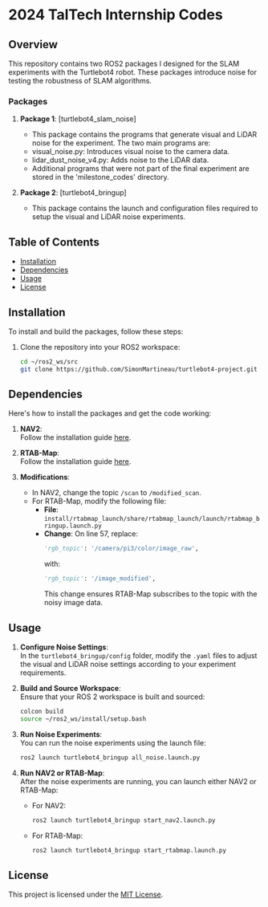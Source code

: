 # 2024 TalTech Internship Codes

## Overview
This repository contains two ROS2 packages I designed for the SLAM experiments with the Turtlebot4 robot. These packages introduce noise for testing the robustness of SLAM algorithms.

### Packages
1. **Package 1**: [turtlebot4_slam_noise]  
   - This package contains the programs that generate visual and LiDAR noise for the experiment. The two main programs are:
    - visual_noise.py: Introduces visual noise to the camera data.
    - lidar_dust_noise_v4.py: Adds noise to the LiDAR data.
   - Additional programs that were not part of the final experiment are stored in the 'milestone_codes' directory.
   
2. **Package 2**: [turtlebot4_bringup]  
   - This package contains the launch and configuration files required to setup the visual and LiDAR noise experiments.

## Table of Contents
- [Installation](#installation)
- [Dependencies](#dependencies)
- [Usage](#usage)
- [License](#license)

## Installation
To install and build the packages, follow these steps:

1. Clone the repository into your ROS2 workspace:
   ```bash
   cd ~/ros2_ws/src
   git clone https://github.com/SimonMartineau/turtlebot4-project.git
   ```

## Dependencies
Here's how to install the packages and get the code working:

1. **NAV2**:  
   Follow the installation guide [here](https://turtlebot.github.io/turtlebot4-user-manual/software/overview.html).

2. **RTAB-Map**:  
   Follow the installation guide [here](https://github.com/introlab/rtabmap/wiki/Installation).

3. **Modifications**:  
   - In NAV2, change the topic `/scan` to `/modified_scan`.
   - For RTAB-Map, modify the following file:
     - **File**: `install/rtabmap_launch/share/rtabmap_launch/launch/rtabmap_bringup.launch.py`
     - **Change**: On line 57, replace:
       ```python
       'rgb_topic': '/camera/pi3/color/image_raw',
       ```
       with:
       ```python
       'rgb_topic': '/image_modified',
       ```
       This change ensures RTAB-Map subscribes to the topic with the noisy image data.

## Usage

1. **Configure Noise Settings**:  
   In the `turtlebot4_bringup/config` folder, modify the `.yaml` files to adjust the visual and LiDAR noise settings according to your experiment requirements.

2. **Build and Source Workspace**:  
   Ensure that your ROS 2 workspace is built and sourced:
   ```bash
   colcon build
   source ~/ros2_ws/install/setup.bash

3. **Run Noise Experiments**:  
   You can run the noise experiments using the launch file:
   ```bash
   ros2 launch turtlebot4_bringup all_noise.launch.py


4. **Run NAV2 or RTAB-Map**:  
   After the noise experiments are running, you can launch either NAV2 or RTAB-Map:
   - For NAV2:
     ```bash
     ros2 launch turtlebot4_bringup start_nav2.launch.py
     ```
   - For RTAB-Map:
     ```bash
     ros2 launch turtlebot4_bringup start_rtabmap.launch.py
     ```

## License
This project is licensed under the [MIT License](LICENSE).









    
